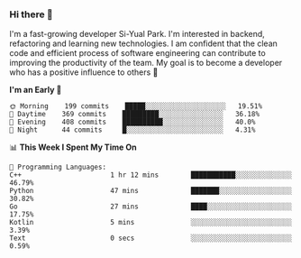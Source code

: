 ### Hi there 👋


I'm a fast-growing developer Si-Yual Park. I'm interested in backend, refactoring and learning new technologies. I am confident that the clean code and efficient process of software engineering can contribute to improving the productivity of the team. My goal is to become a developer who has a positive influence to others 🔭

<!--START_SECTION:waka-->
**I'm an Early 🐤** 

```text
🌞 Morning    199 commits    █████░░░░░░░░░░░░░░░░░░░░   19.51% 
🌆 Daytime    369 commits    █████████░░░░░░░░░░░░░░░░   36.18% 
🌃 Evening    408 commits    ██████████░░░░░░░░░░░░░░░   40.0% 
🌙 Night      44 commits     █░░░░░░░░░░░░░░░░░░░░░░░░   4.31%

```


📊 **This Week I Spent My Time On** 

```text
💬 Programming Languages: 
C++                      1 hr 12 mins        ███████████░░░░░░░░░░░░░░   46.79% 
Python                   47 mins             ███████░░░░░░░░░░░░░░░░░░   30.82% 
Go                       27 mins             ████░░░░░░░░░░░░░░░░░░░░░   17.75% 
Kotlin                   5 mins              ░░░░░░░░░░░░░░░░░░░░░░░░░   3.39% 
Text                     0 secs              ░░░░░░░░░░░░░░░░░░░░░░░░░   0.59%

```


<!--END_SECTION:waka-->
